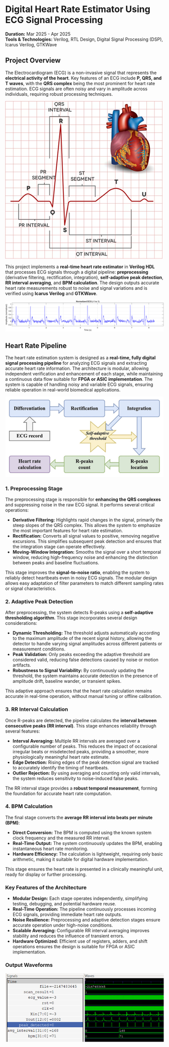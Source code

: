 # Digital Heart Rate Estimator Using ECG Signal Processing

**Duration:** Mar 2025 - Apr 2025  
**Tools & Technologies:** Verilog, RTL Design, Digital Signal Processing (DSP), Icarus Verilog, GTKWave

## Project Overview

The Electrocardiogram (ECG) is a non-invasive signal that represents the **electrical activity of the heart**. Key features of an ECG include **P, QRS, and T waves**, with the **QRS complex** being the most prominent for heart rate estimation. ECG signals are often noisy and vary in amplitude across individuals, requiring robust processing techniques.  

<img src="ECG-heart.png" alt="ECG-Heart" width="500"/>


This project implements a **real-time heart rate estimator** in **Verilog HDL** that processes ECG signals through a digital pipeline: **preprocessing** (derivative filtering, rectification, integration), **self-adaptive peak detection**, **RR interval averaging**, and **BPM calculation**. The design outputs accurate heart rate measurements robust to noise and signal variations and is verified using **Icarus Verilog** and **GTKWave**.  

![Heart Rate Pipeline](ecg_signal.png)

## Heart Rate Pipeline

The heart rate estimation system is designed as a **real-time, fully digital signal processing pipeline** for analyzing ECG signals and extracting accurate heart rate information. The architecture is modular, allowing independent verification and enhancement of each stage, while maintaining a continuous data flow suitable for **FPGA or ASIC implementation**. The system is capable of handling noisy and variable ECG signals, ensuring reliable operation in real-world biomedical applications.

![Heart Rate Pipeline](pipeline.png)

### 1. Preprocessing Stage

The preprocessing stage is responsible for **enhancing the QRS complexes** and suppressing noise in the raw ECG signal. It performs several critical operations:

* **Derivative Filtering:** Highlights rapid changes in the signal, primarily the steep slopes of the QRS complex. This allows the system to emphasize the most important features for heart rate estimation.
* **Rectification:** Converts all signal values to positive, removing negative excursions. This simplifies subsequent peak detection and ensures that the integration stage can operate effectively.
* **Moving-Window Integration:** Smooths the signal over a short temporal window, reducing high-frequency noise and enhancing the distinction between peaks and baseline fluctuations.

This stage improves the **signal-to-noise ratio**, enabling the system to reliably detect heartbeats even in noisy ECG signals. The modular design allows easy adaptation of filter parameters to match different sampling rates or signal characteristics.

### 2. Adaptive Peak Detection

After preprocessing, the system detects R-peaks using a **self-adaptive thresholding algorithm**. This stage incorporates several design considerations:

* **Dynamic Thresholding:** The threshold adjusts automatically according to the maximum amplitude of the recent signal history, allowing the detector to handle varying signal amplitudes across different patients or measurement conditions.
* **Peak Validation:** Only peaks exceeding the adaptive threshold are considered valid, reducing false detections caused by noise or motion artifacts.
* **Robustness to Signal Variability:** By continuously updating the threshold, the system maintains accurate detection in the presence of amplitude drift, baseline wander, or transient spikes.

This adaptive approach ensures that the heart rate calculation remains accurate in real-time operation, without manual tuning or offline calibration.

### 3. RR Interval Calculation

Once R-peaks are detected, the pipeline calculates the **interval between consecutive peaks (RR interval)**. This stage enhances reliability through several features:

* **Interval Averaging:** Multiple RR intervals are averaged over a configurable number of peaks. This reduces the impact of occasional irregular beats or misdetected peaks, providing a smoother, more physiologically meaningful heart rate estimate.
* **Edge Detection:** Rising edges of the peak detection signal are tracked to accurately identify the timing of heartbeats.
* **Outlier Rejection:** By using averaging and counting only valid intervals, the system reduces sensitivity to noise-induced false peaks.

The RR interval stage provides a **robust temporal measurement**, forming the foundation for accurate heart rate computation.

### 4. BPM Calculation

The final stage converts the **average RR interval into beats per minute (BPM)**:

* **Direct Conversion:** The BPM is computed using the known system clock frequency and the measured RR interval.
* **Real-Time Output:** The system continuously updates the BPM, enabling instantaneous heart rate monitoring.
* **Hardware Efficiency:** The calculation is lightweight, requiring only basic arithmetic, making it suitable for digital hardware implementation.

This stage ensures the heart rate is presented in a clinically meaningful unit, ready for display or further processing.

### Key Features of the Architecture

* **Modular Design:** Each stage operates independently, simplifying testing, debugging, and potential hardware reuse.
* **Real-Time Operation:** The pipeline continuously processes incoming ECG signals, providing immediate heart rate outputs.
* **Noise Resilience:** Preprocessing and adaptive detection stages ensure accurate operation under high-noise conditions.
* **Scalable Averaging:** Configurable RR interval averaging improves stability and reduces the influence of transient errors.
* **Hardware Optimized:** Efficient use of registers, adders, and shift operations ensures the design is suitable for FPGA or ASIC implementation.

### Output Waveforms

![Heart Rate Pipeline](output.png)


